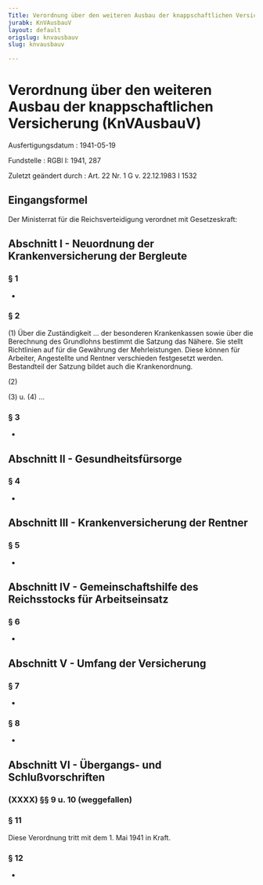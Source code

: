 ```yaml
---
Title: Verordnung über den weiteren Ausbau der knappschaftlichen Versicherung
jurabk: KnVAusbauV
layout: default
origslug: knvausbauv
slug: knvausbauv

---
```


# Verordnung über den weiteren Ausbau der knappschaftlichen Versicherung (KnVAusbauV)

Ausfertigungsdatum
:   1941-05-19

Fundstelle
:   RGBl I: 1941, 287

Zuletzt geändert durch
:   Art. 22 Nr. 1 G v. 22.12.1983 I 1532


## Eingangsformel

Der Ministerrat für die Reichsverteidigung verordnet mit
Gesetzeskraft:


## Abschnitt I - Neuordnung der Krankenversicherung der Bergleute



### § 1

-


### § 2

(1) Über die Zuständigkeit ... der besonderen Krankenkassen sowie über
die Berechnung des Grundlohns bestimmt die Satzung das Nähere. Sie
stellt Richtlinien auf für die Gewährung der Mehrleistungen. Diese
können für Arbeiter, Angestellte und Rentner verschieden festgesetzt
werden. Bestandteil der Satzung bildet auch die Krankenordnung.

(2)

(3) u. (4) ...


### § 3

-


## Abschnitt II - Gesundheitsfürsorge



### § 4

-


## Abschnitt III - Krankenversicherung der Rentner



### § 5

-


## Abschnitt IV - Gemeinschaftshilfe des Reichsstocks für Arbeitseinsatz



### § 6

-


## Abschnitt V - Umfang der Versicherung



### § 7

-


### § 8

-


## Abschnitt VI - Übergangs- und Schlußvorschriften



### (XXXX) §§ 9 u. 10 (weggefallen)



### § 11

Diese Verordnung tritt mit dem 1. Mai 1941 in Kraft.


### § 12

-

